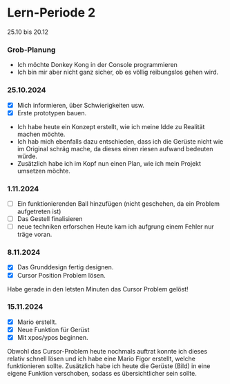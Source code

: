 # Lern-Periode 2

25.10 bis 20.12

### Grob-Planung
- Ich möchte Donkey Kong in der Console programmieren
- Ich bin mir aber nicht ganz sicher, ob es völlig reibungslos gehen wird.

### 25.10.2024
- [x] Mich informieren, über Schwierigkeiten usw.
- [x] Erste prototypen bauen.
- Ich habe heute ein Konzept erstellt, wie ich meine Idde zu Realität machen möchte.
- Ich hab mich ebenfalls dazu entschieden, dass ich die Gerüste nicht wie im Original schräg mache, da dieses einen riesen aufwand bedeuten würde.
- Zusätzlich habe ich im Kopf nun einen Plan, wie ich mein Projekt umsetzen möchte.

###  1.11.2024
- [ ] Ein funktionierenden Ball hinzufügen (nicht geschehen, da ein Problem aufgetreten ist)
- [ ] Das Gestell finalisieren
- [ ] neue techniken erforschen
Heute kam ich aufgrung einem Fehler nur träge voran.

### 8.11.2024
- [x] Das Grunddesign fertig designen.
- [x] Cursor Position Problem lösen.

Habe gerade in den letsten Minuten das Cursor Problem gelöst!

### 15.11.2024
- [x] Mario erstellt.
- [x] Neue Funktion für Gerüst
- [x] Mit xpos/ypos beginnen.

Obwohl das Cursor-Problem heute nochmals auftrat konnte ich dieses relativ schnell lösen und ich habe eine Mario Figor erstellt, welche funktionieren sollte. Zusätzlich habe ich heute die Gerüste (Bild) in eine eigene Funktion verschoben, sodass es übersichtlicher sein sollte.
